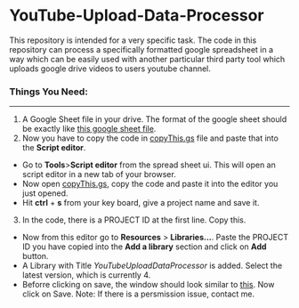# YouTube-Upload-Data-Processor

This repository is intended for a very specific task. 
The code in this repository can process a specifically formatted google spreadsheet in a way
which can be easily used with another particular third party tool which uploads google drive videos to users youtube channel.

### Things You Need:

---

1. A Google Sheet file in your drive. The format of the google sheet should be exactly like [this google sheet file](https://docs.google.com/spreadsheets/d/1dAhC7QMI6YyvPIwr0DfQoLd8Knc1YCCFybUdkKTq22I/edit?usp=sharing).
2. Now you have to copy the code in [copyThis.gs](https://github.com/s-shifat/YouTube-Upload-Data-Processor/blob/main/copyThis.gs) file and paste that into the **Script editor**.
  * Go to **Tools**>**Script editor** from the spread sheet ui. This will open an script editor in a new tab of your browser.
  * Now open [copyThis.gs](https://github.com/s-shifat/YouTube-Upload-Data-Processor/blob/main/copyThis.gs), copy the code and paste it into the editor you just opened.
  * Hit **ctrl** + **s** from your key board, give a project name and save it.
3. In the code, there is a PROJECT ID at the first line. Copy this.
  * Now from this editor go to **Resources** > **Libraries...**. Paste the PROJECT ID you have copied into the **Add a library** section and click on **Add** button.
  * A Library with Title *YouTubeUploadDataProcessor* is added. Select the latest version, which is currently 4.
  * Beforre clicking on save, the window should look similar to [this](https://github.com/s-shifat/YouTube-Upload-Data-Processor/images/LibrariesWindow.JPG). Now click on Save.
  Note: If there is a persmission issue, contact me.
